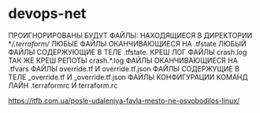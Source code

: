 # devops-net
ПРОИГНОРИРОВАНЫ БУДУТ ФАЙЛЫ:
НАХОДЯЩИЕСЯ В ДИРЕКТОРИИ **/.terraform/*
ЛЮБЫЕ ФАЙЛЫ ОКАНЧИВАЮЩИЕСЯ НА .tfstate 
ЛЮБЫЙ ФАЙЛЫ СОДЕРЖУЮЩИЕ В ТЕЛЕ .tfstate.
КРЕШ ЛОГ ФАЙЛЫ crash.log
ТАК ЖЕ КРЕШ РЕПОТЫ crash.*.log
ФАЙЛЫ ОКАНЧИВАЮЩИЕСЯ НА .tfvars
ФАЙЛЫ override.tf И override.tf.json
ФАЙЛЫ СОДЕРЖУЩИЕ В ТЕЛЕ _override.tf И _override.tf.json
ФАЙЛЫ КОНФИГУРАЦИИ КОМАНД ЛАЙН .terraformrc И terraform.rc

https://itfb.com.ua/posle-udaleniya-fayla-mesto-ne-osvobodilos-linux/
